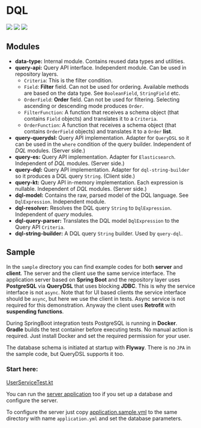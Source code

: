 # DQL

[<img src="https://img.shields.io/maven-central/v/com.farcsal.dql/data-type.svg?label=latest%20release"/>](https://central.sonatype.dev/publisher/com.farcsal.dql)
[<img src="https://img.shields.io/github/license/fzoli/dql-kotlin"/>](https://github.com/fzoli/dql-kotlin/blob/main/LICENSE)
[<img src="https://github.com/fzoli/dql-kotlin/workflows/Test/badge.svg"/>](https://github.com/fzoli/dql-kotlin/actions/workflows/test.yml)

## Modules

- **data-type:** Internal module. Contains reused data types and utilities.
- **query-api:** Query API interface. Independent module. Can be used in repository layers.
  - `Criteria`: This is the filter condition.
  - `Field`: **Filter** field. Can not be used for ordering. Available methods are based on the data type. See `BooleanField`, `StringField` etc.
  - `OrderField`: **Order** field. Can not be used for filtering. Selecting ascending or descending mode produces `Order`.
  - `FilterFunction`: A function that receives a schema object (that contains `Field` objects) and translates it to a `Criteria`.
  - `OrderFunction`: A function that receives a schema object (that contains `OrderField` objects) and translates it to a `Order` **list**.
- **query-querydsl:** Query API implementation. Adapter for `QueryDSL` so it can be used in the `where` condition of the query builder. Independent of *DQL* modules. (Server side.)
- **query-es:** Query API implementation. Adapter for `Elasticsearch`. Independent of *DQL* modules. (Server side.)
- **query-dql:** Query API implementation. Adapter for `dql-string-builder` so it produces a DQL query `String`. (Client side.)
- **query-kt:** Query API in-memory implementation. Each expression is nullable. Independent of *DQL* modules. (Server side.)
- **dql-model:** Contains the raw, parsed model of the DQL language. See `DqlExpression`. Independent module.
- **dql-resolver:** Resolves the DQL query `String` to `DqlExpression`. Independent of *query* modules.
- **dql-query-parser:** Translates the DQL model `DqlExpression` to the Query API `Criteria`.
- **dql-string-builder:** A DQL query `String` builder. Used by `query-dql`.

## Sample

In the `sample` directory you can find example codes for both **server** and **client**.
The server and the client use the same service interface.
The application server based on **Spring Boot** and the repository layer uses **PostgreSQL** via **QueryDSL** that uses blocking **JDBC**.
This is why the service interface is not `async`.
Note that for UI based clients the service interface should be `async`, but here we use the client in tests.
Async service is not required for this demonstration.
Anyway the client uses **Retrofit** with **suspending functions**.

During SpringBoot integration tests PostgreSQL is running in **Docker**.
**Gradle** builds the test container before executing tests.
No manual action is required. Just install Docker and set the required permission for your user.

The database schema is initiated at startup with **Flyway**.
There is no `JPA` in the sample code, but QueryDSL supports it too.

### Start here:
[UserServiceTest.kt](https://github.com/fzoli/dql-kotlin/blob/main/sample/sample-app/src/test/kotlin/com/farcsal/sample/service/UserServiceTest.kt)

You can run the [server application](https://github.com/fzoli/dql-kotlin/blob/main/sample/sample-app/src/main/kotlin/com/farcsal/sample/Application.kt) too if you set up a database and configure the server.

To configure the server just copy [application.sample.yml](https://github.com/fzoli/dql-kotlin/blob/main/sample/sample-app/application.sample.yml) to the same directory with name `application.yml` and set the database parameters.
